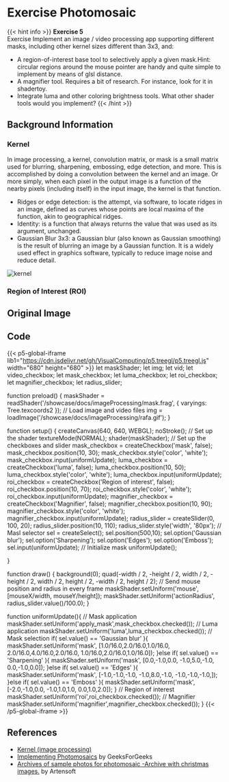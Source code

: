 # Exercise Photomosaic

{{< hint info >}}
**Exercise 5**  
Exercise
Implement an image / video processing app supporting different masks, including other kernel sizes different than 3x3, and:
* A region-of-interest base tool to selectively apply a given mask.Hint: circular regions around the mouse pointer are handy and quite simple to implement by means of glsl distance.
* A magnifier tool. Requires a bit of research. For instance, look for it in shadertoy.
* Integrate luma and other coloring brightness tools.
What other shader tools would you implement?
{{< /hint >}}

## Background Information

### Kernel

In image processing, a kernel, convolution matrix, or mask is a small matrix used for blurring, sharpening, embossing, edge detection, and more. This is accomplished by doing a convolution between the kernel and an image. Or more simply, when each pixel in the output image is a function of the nearby pixels (including itself) in the input image, the kernel is that function.

* Ridges or edge detection: is the attempt, via software, to locate ridges in an image, defined as curves whose points are local maxima of the function, akin to geographical ridges.
* Identity: is a function that always returns the value that was used as its argument, unchanged. 
* Gaussian Blur 3x3: a Gaussian blur (also known as Gaussian smoothing) is the result of blurring an image by a Gaussian function. It is a widely used effect in graphics software, typically to reduce image noise and reduce detail. 

<img src="/showcase/docs/imageProcessing/kernel.png" alt="kernel">

### Region of Interest (ROI)




## Original Image

## Code

{{< p5-global-iframe lib1="https://cdn.jsdelivr.net/gh/VisualComputing/p5.treegl/p5.treegl.js" width="680" height="680" >}} 
let maskShader;
let img;
let vid;
let video_checkbox;
let mask_checkbox;
let luma_checkbox;
let roi_checkbox;
let magnifier_checkbox;
let radius_slider;

function preload() {
  maskShader = readShader('/showcase/docs/imageProcessing/mask.frag',
                        { varyings: Tree.texcoords2 });
  // Load image and video files
  img = loadImage('/showcase/docs/imageProcessing/rafa.gif');
}

function setup() {
  createCanvas(640, 640, WEBGL);
  noStroke();
  // Set up the shader
  textureMode(NORMAL);
  shader(maskShader);
  // Set up the checkboxes and slider
  mask_checkbox = createCheckbox('mask', false);
  mask_checkbox.position(10, 30);
  mask_checkbox.style('color', 'white');
  mask_checkbox.input(uniformUpdate);
  luma_checkbox = createCheckbox('luma', false);
  luma_checkbox.position(10, 50);
  luma_checkbox.style('color', 'white');
  luma_checkbox.input(uniformUpdate);
  roi_checkbox = createCheckbox('Region of interest', false);
  roi_checkbox.position(10, 70);
  roi_checkbox.style('color', 'white');
  roi_checkbox.input(uniformUpdate);
  magnifier_checkbox = createCheckbox('Magnifier', false);
  magnifier_checkbox.position(10, 90);
  magnifier_checkbox.style('color', 'white');
  magnifier_checkbox.input(uniformUpdate);
  radius_slider = createSlider(0, 100, 20);
  radius_slider.position(10, 110);
  radius_slider.style('width', '80px');
  // Masl selector
  sel = createSelect();
  sel.position(500,10);
  sel.option('Gaussian blur');
  sel.option('Sharpening');
  sel.option('Edges');
  sel.option('Emboss');
  sel.input(uniformUpdate);
  // Initialize mask
  uniformUpdate();
  
}

function draw() {
  background(0);
  quad(-width / 2, -height / 2, width / 2, -height / 2,
        width / 2, height / 2, -width / 2, height / 2);
  // Send mouse position and radius in every frame
  maskShader.setUniform('mouse', [mouseX/width, mouseY/height]);
  maskShader.setUniform('actionRadius', radius_slider.value()/100.0);
}

function uniformUpdate(){
  // Mask application
  maskShader.setUniform('apply_mask',mask_checkbox.checked());
  // Luma application
  maskShader.setUniform('luma',luma_checkbox.checked());
  // Mask selection
  if( sel.value() == 'Gaussian blur' ){
    maskShader.setUniform('mask', [1.0/16.0,2.0/16.0,1.0/16.0, 2.0/16.0,4.0/16.0,2.0/16.0, 1.0/16.0,2.0/16.0,1.0/16.0]);
  }else if( sel.value() == 'Sharpening' ){
    maskShader.setUniform('mask', [0.0,-1.0,0.0, -1.0,5.0,-1.0, 0.0,-1.0,0.0]);
  }else if( sel.value() == 'Edges' ){
    maskShader.setUniform('mask', [-1.0,-1.0,-1.0, -1.0,8.0,-1.0, -1.0,-1.0,-1.0,]);
  }else if( sel.value() == 'Emboss' ){
    maskShader.setUniform('mask', [-2.0,-1.0,0.0, -1.0,1.0,1.0, 0.0,1.0,2.0]);
  }
  // Region of interest
  maskShader.setUniform('roi',roi_checkbox.checked());
  // Magnifier
  maskShader.setUniform('magnifier',magnifier_checkbox.checked());
}
{{< /p5-global-iframe >}}

## References
* [Kernel (image processing)](https://en.wikipedia.org/wiki/Kernel_%28image_processing%29)
* [Implementing Photomosaics](https://www.geeksforgeeks.org/implementing-photomosaics/) by GeeksForGeeks
* [Archives of sample photos for photomosaic -Archive with christmas images.](https://www.artensoft.com/ArtensoftPhotoMosaicWizard/photobases.php) by Artensoft